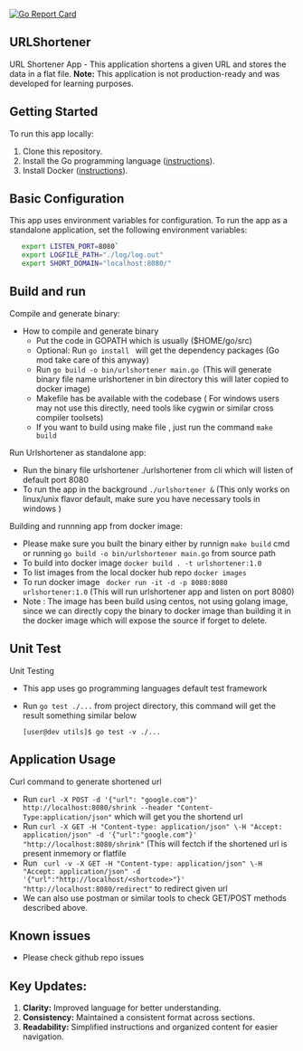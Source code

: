 [![Go Report Card](https://goreportcard.com/badge/github.com/asheikm/urlshortener)](https://goreportcard.com/report/github.com/asheikm/urlshortener)

## URLShortener

URL Shortener App - This application shortens a given URL and stores the data in a flat file.
**Note:** This application is not production-ready and was developed for learning purposes.

## Getting Started

To run this app locally:

1. Clone this repository.
2. Install the Go programming language ([instructions](https://golang.org/doc/install)).
3. Install Docker ([instructions](https://docs.docker.com/engine/install/)).

## Basic Configuration

This app uses environment variables for configuration. To run the app as a standalone application, set the following environment variables:

```bash
   export LISTEN_PORT=8080`
   export LOGFILE_PATH="./log/log.out"
   export SHORT_DOMAIN="localhost:8080/"
```

## Build and run

Compile and generate binary:

- How to compile and generate binary
   - Put the code in GOPATH which is usually ($HOME/go/src)
   - Optional: Run `go install ` will get the dependency packages (Go mod take care of this anyway)
   - Run `go build -o bin/urlshortener main.go `(This will generate binary file name urlshortener in bin directory this will later copied to docker image)
   - Makefile has be available with the codebase ( For windows users may not use this directly, need tools like cygwin or similar cross compiler toolsets)
   - If you want to build using make file , just run the command `make build`

Run Urlshortener as standalone app:

   - Run the binary file urlshortener ./urlshortener from cli which will listen of default port 8080
   - To run the app in the background `./urlshortener &` (This only works on linux/unix flavor default, make sure you have necessary tools in windows )

Building and runnning app from docker image:

   - Please make sure you built the binary either by runnign `make build`  cmd or running `go build -o bin/urlshortener main.go` from source path
   - To build into docker image `docker build . -t urlshortener:1.0 `
   - To list images from the local docker hub repo `docker images`
   - To run docker image ` docker run -it -d -p 8080:8080 urlshortener:1.0` (This will run urlshortener app and listen on port 8080)
   - Note : The image has been build using centos, not using golang image, since we can directly copy the binary to docker image than building it in the docker image
            which will expose the source if forget to delete.

## Unit Test

Unit Testing
    
   - This app uses go programming languages default test framework 
   - Run `go test ./...` from project directory, this command will get the result something similar below 
     
     `[user@dev utils]$ go test -v ./...`

 
## Application Usage
   
Curl command to generate shortened url
   
  - Run `curl -X POST -d '{"url": "google.com"}'  http://localhost:8080/shrink --header "Content-Type:application/json"` which will get you the shortend url 
  - Run `curl -X GET -H "Content-type: application/json" \-H "Accept: application/json" -d '{"url":"google.com"}' "http://localhost:8080/shrink"` (This will fectch if the shortened url is present inmemory or flatfile
  - Run ` curl -v -X GET -H "Content-type: application/json" \-H "Accept: application/json" -d '{"url":"http://localhost/<shortcode>"}' "http://localhost:8080/redirect"` to redirect given url 
  - We can also use postman or similar tools to check GET/POST methods described above.

## Known issues
  - Please check github repo issues

## Key Updates:
1. **Clarity:** Improved language for better understanding.
2. **Consistency:** Maintained a consistent format across sections.
3. **Readability:** Simplified instructions and organized content for easier navigation.


